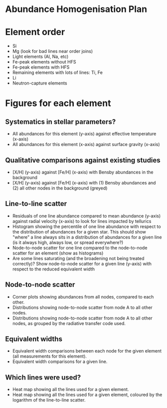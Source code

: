 Abundance Homogenisation Plan
=============================

Element order
=============
- Si 
- Mg (look for bad lines near order joins)
- Light elements (Al, Na, etc)
- Fe-peak elements without HFS
- Fe-peak elements with HFS
- Remaining elements with lots of lines: Ti, Fe
- Li
- Neutron-capture elements


Figures for each element
========================

Systematics in stellar parameters?
----------------------------------

- All abundances for this element (y-axis) against effective temperature (x-axis)
- All abundances for this element (x-axis) against surface gravity (x-axis)


Qualitative comparisons against existing studies
------------------------------------------------

- [X/H] (y-axis) against [Fe/H] (x-axis) with Bensby abundances in the background 
- [X/H] (y-axis) against [Fe/H] (x-axis) with (1) Bensby abundances and (2) all other nodes in the background (greyed)


Line-to-line scatter
--------------------

- Residuals of one line abundance compared to mean abundance (y-axis) against radial velocity (x-axis) to look for lines impacted by tellurics
- Histogram showing the percentile of one line abundance with respect to the distribution of abundances for a given star. This should show "where" a line always sits in a distribution of abundances for a given line (is it always high, always low, or spread everywhere?)
- Node-to-node scatter for one line compared to the node-to-node scatter for an element (show as histograms) 
- Are some lines saturating (and the broadening not being treated correctly)? Show node-to-node scatter for a given line (y-axis) with respect to the reduced equivalent width

Node-to-node scatter
--------------------
- Corner plots showing abundances from all nodes, compared to each other.
- Distributions showing node-to-node scatter from node A to all other nodes.
- Distributions showing node-to-node scatter from node A to all other nodes, as grouped by the radiative transfer code used.


Equivalent widths
-----------------
- Equivalent width comparisons between each node for the given element (all measurements for this element).
- Equivalent width comparisons for a given line.


Which lines were used?
----------------------

- Heat map showing all the lines used for a given element.
- Heat map showing all the lines used for a given element, coloured by the logarithm of the line-to-line scatter.

